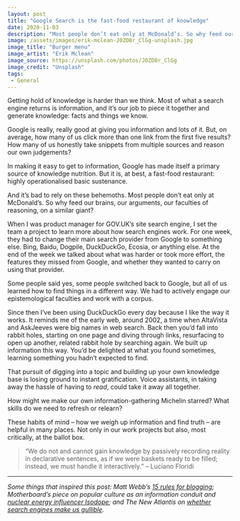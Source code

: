 ```yaml
---
layout: post
title: "Google Search is the fast-food restaurant of knowledge"
date: 2020-11-03
description: "Most people don’t eat only at McDonald’s. So why feed our brains, our arguments, our faculties of reasoning, on a similar giant?"
image: /assets/images/erik-mclean-J0ZD8r_ClGg-unsplash.jpg
image_title: "Burger menu"
image_artist: "Erik Mclean"
image_source: https://unsplash.com/photos/J0ZD8r_ClGg
image_credit: "Unsplash"
tags:
 - General
---
```


Getting hold of knowledge is harder than we think. Most of what a search engine returns is information, and it’s our job to piece it together and generate knowledge: facts and things we know.

Google is really, really good at giving you information and lots of it. But, on average, how many of us click more than one link from the first five results? How many of us honestly take snippets from multiple sources and reason our own judgements?

In making it easy to get to information, Google has made itself a primary source of knowledge nutrition. But it is, at best, a fast-food restaurant: highly operationalised basic sustenance.

And it’s bad to rely on these behemoths. Most people don’t eat only at McDonald’s. So why feed our brains, our arguments, our faculties of reasoning, on a similar giant?

When I was product manager for GOV.UK’s site search engine, I set the team a project to learn more about how search engines work. For one week, they had to change their main search provider from Google to something else. Bing, Baidu, Dogpile, DuckDuckGo, Ecosia, or anything else. At the end of the week we talked about what was harder or took more effort, the features they missed from Google, and whether they wanted to carry on using that provider.

Some people said yes, some people switched back to Google, but all of us learned how to find things in a different way. We had to actively engage our epistemological faculties and work with a corpus.

Since then I’ve been using DuckDuckGo every day because I like the way it works. It reminds me of the early web, around 2002, a time when AltaVista and AskJeeves were big names in web search. Back then you’d fall into rabbit holes, starting on one page and diving through links, resurfacing to open up another, related rabbit hole by searching again. We built up information this way. You’d be delighted at what you found sometimes, learning something you hadn’t expected to find.

That pursuit of digging into a topic and building up your own knowledge base is losing ground to instant gratification. Voice assistants, in taking away the hassle of having to *read*, could take it away all together.

How might we make our own information-gathering Michelin starred? What skills do we need to refresh or relearn?

These habits of mind – how we weigh up information and find truth – are helpful in many places. Not only in our work projects but also, most critically, at the ballot box.

> “We do not and cannot gain knowledge by passively recording reality in declarative sentences, as if we were baskets ready to be filled; instead, we must handle it interactively.” – Luciano Floridi

---

*Some things that inspired this post: Matt Webb’s [15 rules for blogging](http://interconnected.org/home/2020/09/10/streak); Motherboard’s piece on popular culture as an information conduit and [nuclear energy influencer Isodope](https://www.vice.com/en/article/y3gg3k/tiktok-influencer-isodope-is-stanning-for-nuclear-energy); and The New Atlantis on [whether search engines make us gullible](https://www.thenewatlantis.com/publications/hard-to-believe).*
